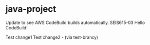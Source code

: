 # java-project
Update to see AWS CodeBuild builds automatically.
SEIS615-03 Hello CodeBuild!

Test change1
Test change2 - (via test-brancy)